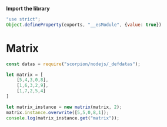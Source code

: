 
**Import the library**
````JavaScript
"use strict";
Object.defineProperty(exports, "__esModule", {value: true})
````

# Matrix

````JavaScript
const datas = require("scorpion/nodejs/_defdatas");

let matrix = [
    [5,4,3,0,8],
    [1,6,3,2,9],
    [1,7,2,5,4]
]

let matrix_instance = new matrix(matrix, 2);
matrix.instance.overwrite([5,5,0,8,1]);
console.log(matrix_instance.get("matrix"));
````